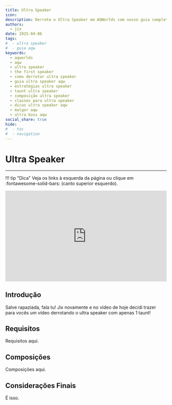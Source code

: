 ```yaml
---
title: Ultra Speaker
icon:
description: Derrote o Ultra Speaker em AQWorlds com nosso guia completo! Aprenda estratégias, composições de equipe e dicas essenciais para vencer Malgor.
authors:
  - jix
date: 2025-04-06
tags:
#  - ultra speaker
#  - guia aqw
keywords:
  - aqworlds
  - aqw
  - ultra speaker
  - the first speaker
  - como derrotar ultra speaker
  - guia ultra speaker aqw
  - estratégias ultra speaker
  - taunt ultra speaker
  - composição ultra speaker
  - classes para ultra speaker
  - dicas ultra speaker aqw
  - malgor aqw
  - ultra boss aqw
social_share: true
hide:
#  - toc
#  - navigation
---
```

# Ultra Speaker
---
!!! tip "Dica"
    Veja os links à esquerda da página ou clique em :fontawesome-solid-bars: (canto superior esquerdo).

<div style="position: relative; width: 100%; padding-bottom: 56.25%; height: 0; overflow: hidden;">
  <iframe 
    src="https://www.youtube.com/embed/8HTEocQ6lOI?list=PLpJEzhUTyrrpZm5fmKzkRmb2tTd6WGU3U" 
    title="YouTube video player" 
    frameborder="0" 
    allow="accelerometer; autoplay; clipboard-write; encrypted-media; gyroscope; picture-in-picture; web-share" 
    referrerpolicy="strict-origin-when-cross-origin" 
    allowfullscreen 
    style="position: absolute; top: 0; left: 0; width: 100%; height: 100%;"
  ></iframe>
</div>

## Introdução
Salve rapaziada, fala tu! Jix novamente e no vídeo de hoje decidi trazer para vocês um vídeo derrotando o ultra speaker com apenas 1 taunt!

## Requisitos
Requisitos aqui.

## Composições
Composições aqui.

## Considerações Finais
É isso.
